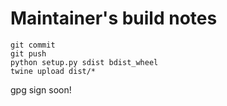 # Maintainer's build notes

```
git commit 
git push
python setup.py sdist bdist_wheel
twine upload dist/*
```
gpg sign soon!
